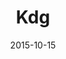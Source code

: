 ---
layout: staff
date: 2015-10-15
image: 
category: staff_lower
name: Ms. Sandoval
room: 103
title: Kdg
email: nsandoval11@cps.edu
---